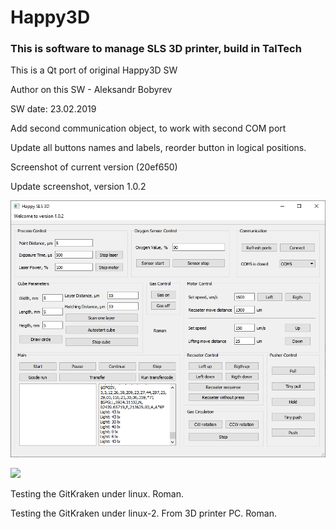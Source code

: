 # Happy3D

### This is software to manage SLS 3D printer, build in TalTech

This is a Qt port of original Happy3D SW

Author on this SW - Aleksandr Bobyrev

SW date: 23.02.2019

Add second communication object, to work with second COM port

Update all buttons names and labels, reorder button in logical positions.

Screenshot of current version (20ef650) 

Update screenshot, version 1.0.2

![](https://github.com/Anaga/Happy3D-Qt/blob/master/Img/ScrinshotV1.0.2.png)

![](C:\Users\aleks\Documents\GitHub\Happy3D-Qt\Img\ScrinshotV1.0.2.png)

Testing the GitKraken under linux. Roman.

Testing the GitKraken under linux-2. From 3D printer PC. Roman.
